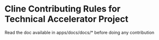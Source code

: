 # Cline Contributing Rules for Technical Accelerator Project

Read the doc available in apps/docs/docs/\* before doing any contribution
